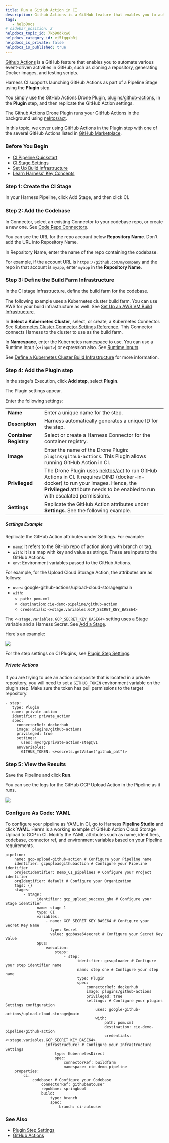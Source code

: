 ```yaml
---
title: Run a GitHub Action in CI
description: Github Actions is a GitHub feature that enables you to automate various event-driven activities in GitHub, such as cloning a repository, generating Docker images, and testing scripts. Harness CI supp…
tags: 
   - helpDocs
# sidebar_position: 2
helpdocs_topic_id: 7kb90dkxw0
helpdocs_category_id: ei5fgqxb0j
helpdocs_is_private: false
helpdocs_is_published: true
---
```


[Github Actions](https://docs.github.com/en/actions/learn-github-actions/understanding-github-actions) is a GitHub feature that enables you to automate various event-driven activities in GitHub, such as cloning a repository, generating Docker images, and testing scripts.

Harness CI supports launching GitHub Actions as part of a Pipeline Stage using the **Plugin** step.

You simply use the GitHub Actions Drone Plugin, [plugins/github-actions](https://github.com/drone-plugins/github-actions), in the **Plugin** step, and then replicate the GitHub Action settings.

The Github Actions Drone Plugin runs your GitHub Actions in the background using [nektos/act](https://github.com/nektos/act).

In this topic, we cover using GitHub Actions in the Plugin step with one of the several GitHub Actions listed in [GitHub Marketplace](https://github.com/marketplace?category=&query=&type=actions&verification=).


### Before You Begin

* [CI Pipeline Quickstart](../../ci-quickstarts/ci-pipeline-quickstart.md)
* [CI Stage Settings](../../ci-technical-reference/ci-stage-settings.md)
* [Set Up Build Infrastructure](/docs/category/set-up-build-infrastructure)
* [Learn Harness' Key Concepts](../../../getting-started/learn-harness-key-concepts.md)

### Step 1: Create the CI Stage

In your Harness Pipeline, click Add Stage, and then click CI.

### Step 2: Add the Codebase

In Connector, select an existing Connector to your codebase repo, or create a new one. See [Code Repo Connectors](/docs/category/code-repo-connectors).

You can see the URL for the repo account below **Repository Name**. Don't add the URL into Repository Name.

In Repository Name, enter the name of the repo containing the codebase.

For example, if the account URL is `https://github.com/mycompany` and the repo in that account is `myapp`, enter `myapp` in the **Repository Name**.

### Step 3: Define the Build Farm Infrastructure

In the CI stage Infrastructure, define the build farm for the codebase.

The following example uses a Kubernetes cluster build farm. You can use AWS for your build infrastructure as well. See [Set Up an AWS VM Build Infrastructure](../set-up-build-infrastructure/set-up-an-aws-vm-build-infrastructure.md). 

In **Select a Kubernetes Cluster**, select, or create, a Kubernetes Connector. See [Kubernetes Cluster Connector Settings Reference](../../../platform/7_Connectors/ref-cloud-providers/kubernetes-cluster-connector-settings-reference.md). This Connector connects Harness to the cluster to use as the build farm.

In **Namespace**, enter the Kubernetes namespace to use. You can use a Runtime Input (`<+input>`) or expression also. See [Runtime Inputs](../../../platform/20_References/runtime-inputs.md).

See [Define a Kubernetes Cluster Build Infrastructure](../set-up-build-infrastructure/set-up-a-kubernetes-cluster-build-infrastructure.md) for more information.

### Step 4: Add the Plugin step

In the stage's Execution, click **Add step**, select **Plugin**.

The Plugin settings appear.

Enter the following settings:


|  |  |
| --- | --- |
| **Name** | Enter a unique name for the step. |
| **Description** | Harness automatically generates a unique ID for the step. |
| **Container Registry** | Select or create a Harness Connector for the container registry. |
| **Image** | Enter the name of the Drone Plugin: `plugins/github-actions`. This Plugin allows running GitHub Action in CI. |
| **Privileged** | The Drone Plugin uses [nektos/act](https://github.com/nektos/act) to run GitHub Actions in CI. It requires DIND (docker-in-docker) to run your images. Hence, the **Privileged** attribute needs to be enabled to run with escalated permissions. |
| **Settings** | Replicate the GitHub Action attributes under **Settings**. See the following example. | 

##### Settings Example

Replicate the GitHub Action attributes under Settings.  For example:

* `name`: It refers to the GitHub repo of action along with branch or tag.
* `with`: It is a map with key and value as strings. These are inputs to the GitHub Actions.
* `env`: Environment variables passed to the GitHub Actions.

For example, for the Upload Cloud Storage Action, the attributes are as follows: 

* `uses`: google-github-actions/upload-cloud-storage@main
* `with`: 
   * `path: pom.xml`
   * `destination`: `cie-demo-pipeline/github-action`
   * `credentials`: `<+stage.variables.GCP_SECRET_KEY_BASE64>`

The `<+stage.variables.GCP_SECRET_KEY_BASE64>` setting uses a Stage variable and a Harness Secret. See [Add a Stage](../../../platform/8_Pipelines/add-a-stage.md).

Here's an example:

![](./static/run-a-git-hub-action-in-cie-03.png)


For the step settings on CI Plugins, see [Plugin Step Settings](../../ci-technical-reference/plugin-step-settings-reference.md).


##### Private Actions

If you are trying to use an action composite that is located in a private repository, you will need to set a `GITHUB_TOKEN` environment variable on the plugin step. Make sure the token has pull permissions to the target repository.

```
- step:
   type: Plugin
   name: private action
   identifier: private_action
   spec:
     connectorRef: dockerhub
     image: plugins/github-actions
     privileged: true
     settings:
       uses: myorg/private-action-step@v1
     envVariables:
       GITHUB_TOKEN: <+secrets.getValue("github_pat")>
```

### Step 5: View the Results

Save the Pipeline and click **Run**. 

You can see the logs for the GitHub GCP Upload Action in the Pipeline as it runs.

![](./static/run-a-github-action-in-cie-532.png)


### Configure As Code: YAML

To configure your pipeline as YAML in CI, go to Harness **Pipeline Studio** and click **YAML**. Here’s is a working example of GitHub Action Cloud Storage Upload to GCP in CI. Modify the YAML attributes such as name, identifiers, codebase, connector ref, and environment variables based on your Pipeline requirements.


```
pipeline:  
    name: gcp-upload-github-action # Configure your Pipeline name  
    identifier: gcpuploadgithubaction # Configure your Pipeline identifier  
    projectIdentifier: Demo_CI_pipelines # Configure your Project identifier  
    orgIdentifier: default # Configure your Organization  
    tags: {}  
    stages:  
        - stage:  
              identifier: gcp_upload_success_gha # Configure your Stage identifier  
              name: stage 1  
              type: CI  
              variables:   
                  - name: GCP_SECRET_KEY_BASE64 # Configure your Secret Key Name  
                    type: Secret  
                    value: gcpbase64secret # Configure your Secret Key Value  
              spec:  
                  execution:  
                      steps:  
                          - step:  
                                identifier: gcsuploader # Configure your step identifier name  
                                name: step one # Configure your step name  
                                type: Plugin  
                                spec:  
                                    connectorRef: dockerhub  
                                    image: plugins/github-actions  
                                    privileged: true  
                                    settings: # Configure your plugins Settings configuration  
                                        uses: google-github-actions/upload-cloud-storage@main  
                                        with:  
                                            path: pom.xml  
                                            destination: cie-demo-pipeline/github-action  
                                            credentials: <+stage.variables.GCP_SECRET_KEY_BASE64>  
                  infrastructure: # Configure your Infrastructure Settings  
                      type: KubernetesDirect  
                      spec:  
                          connectorRef: buildfarm  
                          namespace: cie-demo-pipeline  
    properties:  
        ci:  
            codebase: # Configure your Codebase  
                connectorRef: githubautouser  
                repoName: springboot  
                build:  
                    type: branch  
                    spec:  
                        branch: ci-autouser
```
### See Also

* [Plugin Step Settings](../../ci-technical-reference/plugin-step-settings-reference.md)
* [GitHub Actions](https://docs.github.com/en/actions/learn-github-actions/understanding-github-actions)


